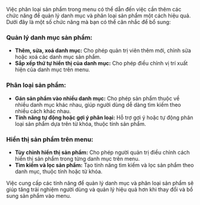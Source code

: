 Việc phân loại sản phẩm trong menu có thể dẫn đến việc cần thêm các chức năng để quản lý danh mục và phân loại sản phẩm một cách hiệu quả. Dưới đây là một số chức năng mà bạn có thể cân nhắc để bổ sung:

### Quản lý danh mục sản phẩm:

- **Thêm, sửa, xoá danh mục:** Cho phép quản trị viên thêm mới, chỉnh sửa hoặc xoá các danh mục sản phẩm.
- **Sắp xếp thứ tự hiển thị của danh mục:** Cho phép điều chỉnh vị trí xuất hiện của danh mục trên menu.

### Phân loại sản phẩm:

- **Gán sản phẩm vào nhiều danh mục:** Cho phép sản phẩm thuộc về nhiều danh mục khác nhau, giúp người dùng dễ dàng tìm kiếm theo nhiều cách khác nhau.
- **Tính năng tự động hoặc gợi ý phân loại:** Hỗ trợ gợi ý hoặc tự động phân loại sản phẩm dựa trên từ khóa, thuộc tính sản phẩm.

### Hiển thị sản phẩm trên menu:

- **Tùy chỉnh hiển thị sản phẩm:** Cho phép người quản trị điều chỉnh cách hiển thị sản phẩm trong từng danh mục trên menu.
- **Tìm kiếm và lọc sản phẩm:** Tạo tính năng tìm kiếm và lọc sản phẩm theo danh mục, thuộc tính hoặc từ khóa.

Việc cung cấp các tính năng để quản lý danh mục và phân loại sản phẩm sẽ giúp tăng trải nghiệm người dùng và quản lý hiệu quả hơn khi thay đổi và bổ sung sản phẩm vào menu.
